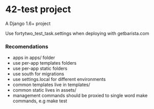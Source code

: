 42-test project
===========================

A Django 1.6+ project

Use fortytwo_test_task.settings when deploying with getbarista.com

### Recomendations
* apps in apps/ folder
* use per-app templates folders
* use per-app static folders
* use south for migrations
* use settings.local for different environments
* common templates live in templates/
* common static lives in assets/
* management commands should be proxied to single word make commands, e.g make test


